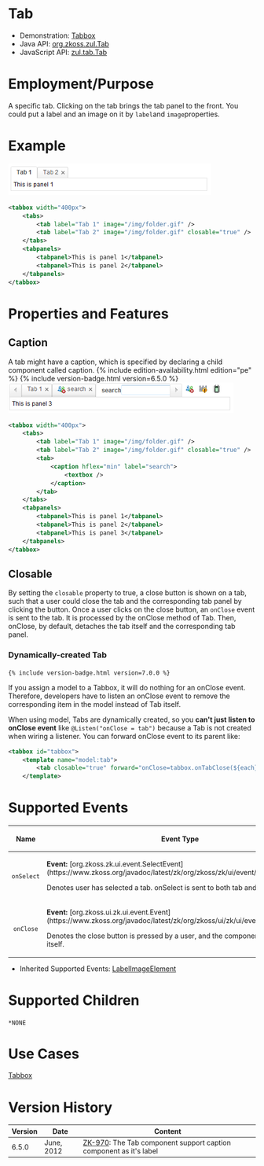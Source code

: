 

# Tab

- Demonstration: [Tabbox](http://www.zkoss.org/zkdemo/tabbox)
- Java API: [org.zkoss.zul.Tab](https://www.zkoss.org/javadoc/latest/zk/org/zkoss/zul/Tab.html)
- JavaScript API: [zul.tab.Tab](https://www.zkoss.org/javadoc/latest/jsdoc/classes/zul.tab.Tab.html)


# Employment/Purpose

A specific tab. Clicking on the tab brings the tab panel to the front.
You could put a label and an image on it by `label`and
`image`properties.

# Example

![](/zk_component_ref/images/ZKComRef_Containers_Tab.PNG)

```xml
<tabbox width="400px">
    <tabs>
        <tab label="Tab 1" image="/img/folder.gif" />
        <tab label="Tab 2" image="/img/folder.gif" closable="true" />
    </tabs>
    <tabpanels>
        <tabpanel>This is panel 1</tabpanel>
        <tabpanel>This is panel 2</tabpanel>
    </tabpanels>
</tabbox>
```

# Properties and Features

## Caption

A tab might have a caption, which is specified by declaring a child
component called caption. {% include edition-availability.html edition="pe" %} {% include
version-badge.html version=6.5.0 %}
![](/zk_component_ref/images/ZKComRef_Containers_Tab_Caption.PNG)

```xml
<tabbox width="400px">
    <tabs>
        <tab label="Tab 1" image="/img/folder.gif" />
        <tab label="Tab 2" image="/img/folder.gif" closable="true" />
        <tab>
            <caption hflex="min" label="search">
                <textbox />
            </caption>
        </tab>
    </tabs>
    <tabpanels>
        <tabpanel>This is panel 1</tabpanel>
        <tabpanel>This is panel 2</tabpanel>
        <tabpanel>This is panel 3</tabpanel>
    </tabpanels>
</tabbox>
```

## Closable

By setting the `closable` property to true, a close button is shown on a
tab, such that a user could close the tab and the corresponding tab
panel by clicking the button. Once a user clicks on the close button, an
`onClose` event is sent to the tab. It is processed by the onClose
method of Tab. Then, onClose, by default, detaches the tab itself and
the corresponding tab panel.

### Dynamically-created Tab

`{% include version-badge.html version=7.0.0 %}`

If you assign a model to a Tabbox, it will do nothing for an onClose
event. Therefore, developers have to listen an onClose event to remove
the corresponding item in the model instead of Tab itself.

When using model, Tabs are dynamically created, so you **can't just
listen to onClose event** like `@Listen("onClose = tab")` because a Tab
is not created when wiring a listener. You can forward onClose event to
its parent like:

```xml
<tabbox id="tabbox">
    <template name="model:tab">
        <tab closable="true" forward="onClose=tabbox.onTabClose(${each})"/>
    </template>
```

# Supported Events

<table>
<thead>
<tr class="header">
<th><center>
<p>Name</p>
</center></th>
<th><center>
<p>Event Type</p>
</center></th>
</tr>
</thead>
<tbody>
<tr class="odd">
<td><center>
<p><code>onSelect</code></p>
</center></td>
<td><p><strong>Event:</strong>
[org.zkoss.zk.ui.event.SelectEvent](https://www.zkoss.org/javadoc/latest/zk/org/zkoss/zk/ui/event/SelectEvent.html)</p>
<p>Denotes user has selected a tab. onSelect is sent to both tab and
tabbox.</p></td>
</tr>
<tr class="even">
<td><center>
<p><code>onClose</code></p>
</center></td>
<td><p><strong>Event:</strong>
[org.zkoss.ui.zk.ui.event.Event](https://www.zkoss.org/javadoc/latest/zk/org/zkoss/ui/zk/ui/event/Event.html)</p>
<p>Denotes the close button is pressed by a user, and the component
shall detach itself.</p></td>
</tr>
</tbody>
</table>

- Inherited Supported Events: [ LabelImageElement]({{site.baseurl}}/zk_component_ref/base_components/labelimageelement#Supported_Events)

# Supported Children

`*NONE`

# Use Cases

[ Tabbox]({{site.baseurl}}/zk_component_ref/tabbox#Use_Cases)

# Version History



| Version | Date       | Content                                                                                                     |
|---------|------------|-------------------------------------------------------------------------------------------------------------|
| 6.5.0   | June, 2012 | [ZK-970](http://tracker.zkoss.org/browse/ZK-970): The Tab component support caption component as it's label |


